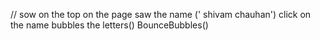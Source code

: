 // sow on the top on the page 
saw the name (' shivam chauhan')
click on the name bubbles the letters()
BounceBubbles()
